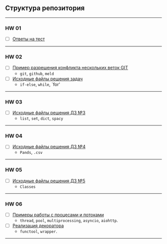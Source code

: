 ## Структура репозитория
<hr>

### HW 01
- [ ] [Ответы на тест](HW_01)
<hr>

### HW 02
- [ ] [Пример разрешения конфликта нескольких веток GIT](HW_02/git)
	+ `git`, `github`, `meld`
- [ ] [Исходные файлы решения задач](HW_02/src)
	+ `if-else`, `while`, `for'
<hr>

### HW 03
- [ ] [Исходные файлы решения ДЗ №3](HW_03)
	+ `list`, `set`, `dict`, `spacy`
<hr>

### HW 04
- [ ] [Исходные файлы решения ДЗ №4](HW_04)
	+ `Pands`, `.csv`
<hr>

### HW 05
- [ ] [Исходные файлы решения ДЗ №5](HW_05)
	+ `Classes`
<hr>

### HW 06
- [ ] [Примеры работы с процесами и потоками](HW_06)
	+ `thread`, `pool`, `multiprocessing`, `asyncio`, `aiohttp`.    
- [ ] [Реализация декоратора](HW_06)
	+ `functool`, `wrapper`. 
<hr>

